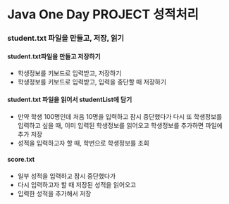 # Java One Day PROJECT 성적처리

### student.txt 파일을 만들고, 저장, 읽기

#### student.txt파일을 만들고 저장하기
* 학생정보를 키보드로 입력받고, 저장하기
* 학생정보를 키보드로 입력받고, 입력을 중단할 때 저장하기

#### student.txt 파일을 읽어서 studentList에 담기
* 만약 학생 100명인데 처음 10명을 입력하고 잠시 중단했다가 다시 또 학생정보를 입력하고 싶을 때, 
이미 입력된 학생정보를 읽어오고 학생정보를 추가하면 파일에 추가 저장
* 성적을 입력하고자 할 때, 학번으로 학생정보를 조회

#### score.txt
* 일부 성적을 입력하고 잠시 중단했다가
* 다시 입력하고자 할 때 저장된 성적을 읽어오고
* 입력한 성적을 추가해서 저장
